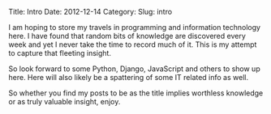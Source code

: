 Title: Intro
Date: 2012-12-14
Category:
Slug: intro

I am hoping to store my travels in programming and information technology here.
I have found that random bits of knowledge are discovered every week and yet I
never take the time to record much of it. This is my attempt to capture that
fleeting insight.

So look forward to some Python, Django, JavaScript and others to show up here.
Here will also likely be a spattering of some IT related info as well.

So whether you find my posts to be as the title implies worthless knowledge or
as truly valuable insight, enjoy.
